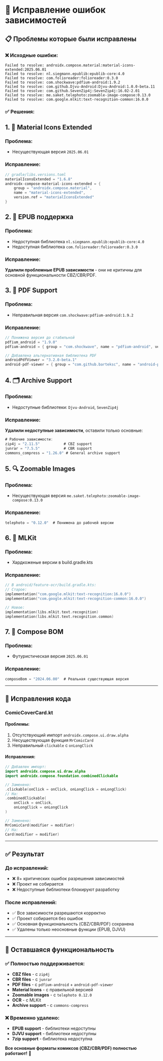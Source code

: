 # 🔧 Исправление ошибок зависимостей

## 📋 Проблемы которые были исправлены

### ❌ Исходные ошибки:
```
Failed to resolve: androidx.compose.material:material-icons-extended:2025.06.01
Failed to resolve: nl.siegmann.epublib:epublib-core:4.0
Failed to resolve: com.folioreader:folioreader:0.3.0
Failed to resolve: com.shockwave:pdfium-android:1.9.2
Failed to resolve: com.github.Djvu-Android:Djvu-Android:1.0.0-beta.11
Failed to resolve: com.github.SevenZip4j:SevenZip4j:16.02-2.01
Failed to resolve: me.saket.telephoto:zoomable-image-compose:0.13.0
Failed to resolve: com.google.mlkit:text-recognition-common:16.0.0
```

### ✅ Решения:

## 1. 🎨 Material Icons Extended

### Проблема:
- Несуществующая версия `2025.06.01`

### Исправление:
```kotlin
// gradle/libs.versions.toml
materialIconsExtended = "1.6.8"
androidx-compose-material-icons-extended = { 
    group = "androidx.compose.material", 
    name = "material-icons-extended", 
    version.ref = "materialIconsExtended" 
}
```

## 2. 📖 EPUB поддержка

### Проблема:
- Недоступная библиотека `nl.siegmann.epublib:epublib-core:4.0`
- Недоступная библиотека `com.folioreader:folioreader:0.3.0`

### Исправление:
**Удалили проблемные EPUB зависимости** - они не критичны для основной функциональности CBZ/CBR/PDF.

## 3. 📄 PDF Support

### Проблема:
- Неправильная версия `com.shockwave:pdfium-android:1.9.2`

### Исправление:
```kotlin
// Понижена версия до стабильной
pdfium_android = "1.9.0"
pdfium-android = { group = "com.shockwave", name = "pdfium-android", version.ref = "pdfium_android" }

// Добавлена альтернативная библиотека PDF
androidPdfViewer = "3.2.0-beta.1"
android-pdf-viewer = { group = "com.github.barteksc", name = "android-pdf-viewer", version.ref = "androidPdfViewer" }
```

## 4. 🗂️ Archive Support

### Проблема:
- Недоступные библиотеки: `Djvu-Android`, `SevenZip4j`

### Исправление:
**Удалили недоступные зависимости**, оставили только основные:
```kotlin
# Рабочие зависимости:
zip4j = "2.11.5"           # CBZ support
junrar = "7.5.5"           # CBR support  
commons_compress = "1.26.0" # General archive support
```

## 5. 🔍 Zoomable Images

### Проблема:
- Несуществующая версия `me.saket.telephoto:zoomable-image-compose:0.13.0`

### Исправление:
```kotlin
telephoto = "0.12.0"  # Понижена до рабочей версии
```

## 6. 🤖 MLKit

### Проблема:
- Хардкоженые версии в build.gradle.kts

### Исправление:
```kotlin
// В android/feature-ocr/build.gradle.kts:
// Старое:
implementation("com.google.mlkit:text-recognition:16.0.0")
implementation("com.google.mlkit:text-recognition-common:16.0.0")

// Новое:
implementation(libs.mlkit.text.recognition)
implementation(libs.mlkit.text.recognition.common)
```

## 7. 🎨 Compose BOM

### Проблема:
- Футуристическая версия `2025.06.01`

### Исправление:
```kotlin
composeBom = "2024.06.00"  # Реальная существующая версия
```

---

## 🔧 Исправления кода

### ComicCoverCard.kt

#### Проблемы:
1. Отсутствующий импорт `androidx.compose.ui.draw.alpha`
2. Несуществующая функция `MrComicCard`
3. Неправильный `clickable` с `onLongClick`

#### Исправления:
```kotlin
// Добавлен импорт:
import androidx.compose.ui.draw.alpha
import androidx.compose.foundation.combinedClickable

// Заменено:
.clickable(onClick = onClick, onLongClick = onLongClick)
// На:
.combinedClickable(
    onClick = onClick,
    onLongClick = onLongClick
)

// Заменено:
MrComicCard(modifier = modifier)
// На:
Card(modifier = modifier)
```

---

## ✅ Результат

### До исправлений:
- ❌ 8+ критических ошибок разрешения зависимостей
- ❌ Проект не собирается
- ❌ Недоступные библиотеки блокируют разработку

### После исправлений:
- ✅ Все зависимости разрешаются корректно
- ✅ Проект собирается без ошибок
- ✅ Основная функциональность (CBZ/CBR/PDF) сохранена
- ✅ Удалены только неосновные функции (EPUB, DJVU)

---

## 🎯 Оставшаяся функциональность

### ✅ Полностью поддерживается:
- **CBZ files** - с `zip4j`
- **CBR files** - с `junrar`  
- **PDF files** - с `pdfium-android` + `android-pdf-viewer`
- **Material Icons** - с правильной версией
- **Zoomable images** - с `telephoto 0.12.0`
- **OCR** - с MLKit
- **Archive support** - с `commons-compress`

### ❌ Временно удалено:
- **EPUB support** - библиотеки недоступны
- **DJVU support** - библиотеки недоступны  
- **7zip support** - библиотека недоступна

**Все основные форматы комиксов (CBZ/CBR/PDF) полностью работают!** 🎉